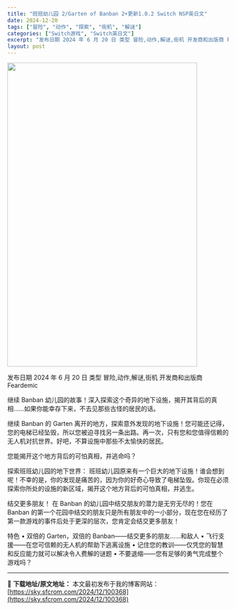 ```yaml
---
title: "班班幼儿园 2/Garten of Banban 2+更新1.0.2 Switch NSP英日文"
date: 2024-12-20
tags: ["冒险", "动作", "探索", "街机", "解谜"]
categories: ["Switch游戏", "Switch英日文"]
excerpt: "发布日期 2024 年 6 月 20 日 类型 冒险,动作,解谜,街机 开发商和出版商 Feardemic 继续 Banban 幼儿园的故事！深入探索这个奇异的地下设施，揭开其背后的真相……如果你能幸存下来，不去见那些古怪的居民的话。 继续 Banban 的 Garten 离开的地方，探索意外发现的&hellip;"
layout: post
---
```


<img class="aligncenter size-full wp-image-100369" src="https://sky.sfcrom.com/wp-content/uploads/2024/12/2024122003253292.webp" alt="" width="432" height="692" />

发布日期 2024 年 6 月 20 日
类型 冒险,动作,解谜,街机
开发商和出版商 Feardemic

继续 Banban 幼儿园的故事！深入探索这个奇异的地下设施，揭开其背后的真相……如果你能幸存下来，不去见那些古怪的居民的话。

继续 Banban 的 Garten 离开的地方，探索意外发现的地下设施！您可能还记得，您的电梯已经坠毁，所以您被迫寻找另一条出路。再一次，只有您和您值得信赖的无人机对抗世界。好吧，不算设施中那些不太愉快的居民。

您能揭开这个地方背后的可怕真相，并逃命吗？

探索班班幼儿园的地下世界：
班班幼儿园原来有一个巨大的地下设施！谁会想到呢！不幸的是，你的发现是痛苦的，因为你的好奇心导致了电梯坠毁。你现在必须探索你所处的设施的新区域，揭开这个地方背后的可怕真相，并逃生。

结交更多朋友！
在 Banban 的幼儿园中结交朋友的潜力是无穷无尽的！您在 Banban 的第一个花园中结交的朋友只是所有朋友中的一小部分，现在您在经历了第一款游戏的事件后处于更深的层次，您肯定会结交更多朋友！

特色
• 双倍的 Garten，双倍的 Banban——结交更多的朋友……和敌人
• 飞行支援——在您可信赖的无人机的帮助下逃离设施
• 记住您的教训——仅凭您的智慧和反应能力就可以解决令人费解的谜题
• 不要退缩——您有足够的勇气完成整个游戏吗？

---
📖 **下载地址/原文地址：** 本文最初发布于我的博客网站：[https://sky.sfcrom.com/2024/12/100368](https://sky.sfcrom.com/2024/12/100368)
